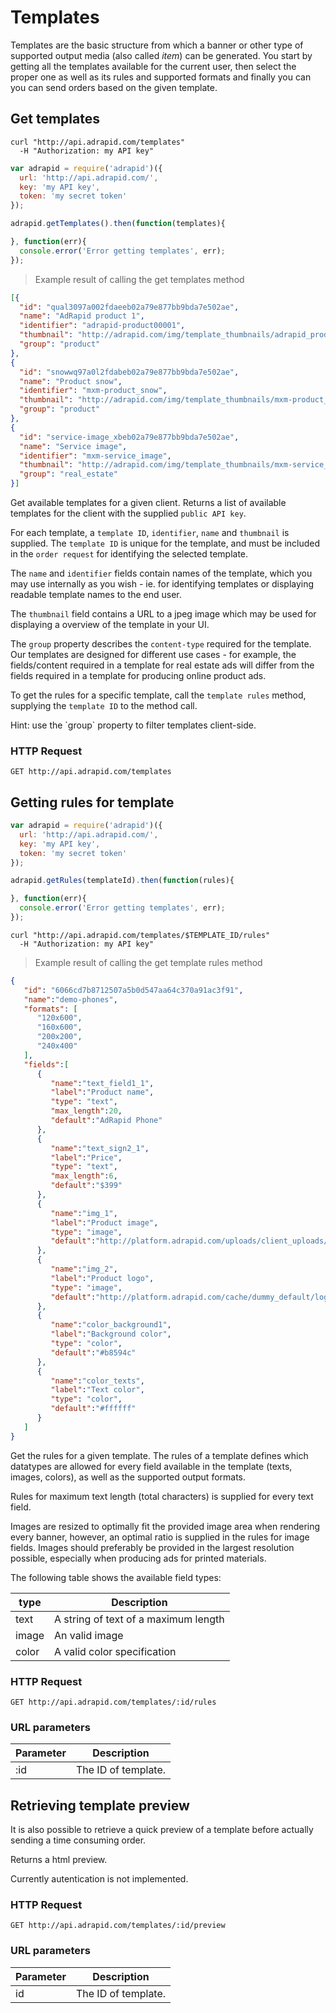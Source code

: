 # Templates

Templates are the basic structure from which a banner or other type of
supported output media (also called *item*) can be generated.
You start by getting all the templates available for the current user, then select the
proper one as well as its rules and supported formats and finally you can you can
send orders based on the given template.

## Get templates

```shell
curl "http://api.adrapid.com/templates"
  -H "Authorization: my API key"
```

```javascript
var adrapid = require('adrapid')({
  url: 'http://api.adrapid.com/',
  key: 'my API key',
  token: 'my secret token'
});

adrapid.getTemplates().then(function(templates){

}, function(err){
  console.error('Error getting templates', err);
});

```

> Example result of calling the get templates method

```json
[{
  "id": "qual3097a002fdaeeb02a79e877bb9bda7e502ae",
  "name": "AdRapid product 1",
  "identifier": "adrapid-product00001",
  "thumbnail": "http://adrapid.com/img/template_thumbnails/adrapid_product1_videothumbnail.jpg",
  "group": "product"
},
{
  "id": "snowwq97a0l2fdabeb02a79e877bb9bda7e502ae",
  "name": "Product snow",
  "identifier": "mxm-product_snow",
  "thumbnail": "http://adrapid.com/img/template_thumbnails/mxm-product_snow_videothumbnail.jpg",
  "group": "product"
},
{
  "id": "service-image_xbeb02a79e877bb9bda7e502ae",
  "name": "Service image",
  "identifier": "mxm-service_image",
  "thumbnail": "http://adrapid.com/img/template_thumbnails/mxm-service_image.jpg",
  "group": "real_estate"
}]
```

Get available templates for a given client. Returns a list of available templates for the client with the supplied `public API key`.

For each template, a `template ID`, `identifier`, `name` and `thumbnail` is supplied. The `template ID` is unique for the template, and must be included in the `order request` for identifying the selected template. 

The `name` and `identifier` fields contain names of the template, which you may use internally as you wish - ie. for identifying templates or displaying readable template names to the end user.

The `thumbnail` field contains a URL to a jpeg image which may be used for displaying a overview of the template in your UI.

The `group` property describes the `content-type` required for the template. Our templates are designed for different use cases - for example, the fields/content required in a template for real estate ads will differ from the fields required in a template for producing online product ads.

To get the rules for a specific template, call the `template rules` method, supplying the `template ID` to the method call.

<aside class="success">
Hint: use the `group` property to filter templates client-side. 
</aside>

### HTTP Request

`GET http://api.adrapid.com/templates`


## Getting rules for template

```javascript
var adrapid = require('adrapid')({
  url: 'http://api.adrapid.com/',
  key: 'my API key',
  token: 'my secret token'
});

adrapid.getRules(templateId).then(function(rules){

}, function(err){
  console.error('Error getting templates', err);
});

```

```shell
curl "http://api.adrapid.com/templates/$TEMPLATE_ID/rules"
  -H "Authorization: my API key"
```

> Example result of calling the get template rules method

```json
{
   "id": "6066cd7b8712507a5b0d547aa64c370a91ac3f91",
   "name":"demo-phones",
   "formats": [
      "120x600",
      "160x600",
      "200x200",
      "240x400"
   ],
   "fields":[
      {
         "name":"text_field1_1",
         "label":"Product name",
         "type": "text",
         "max_length":20,
         "default":"AdRapid Phone"
      },
      {
         "name":"text_sign2_1",
         "label":"Price",
         "type": "text",
         "max_length":6,
         "default":"$399"
      },
      {
         "name":"img_1",
         "label":"Product image",
         "type": "image",
         "default":"http://platform.adrapid.com/uploads/client_uploads/demo/img/b73f2d_ebf9_phone1024x1024.png"
      },
      {
         "name":"img_2",
         "label":"Product logo",
         "type": "image",
         "default":"http://platform.adrapid.com/cache/dummy_default/logos-demo-mobile_pads/adrapid_white.png"
      },
      {
         "name":"color_background1",
         "label":"Background color",
         "type": "color",
         "default":"#b8594c"
      },
      {
         "name":"color_texts",
         "label":"Text color",
         "type": "color",
         "default":"#ffffff"
      }
   ]
}
```

Get the rules for a given template. The rules of a template defines which datatypes are allowed for every field available in the template (texts, images, colors), as well as the supported output formats.

Rules for maximum text length (total characters) is supplied for every text field.

Images are resized to optimally fit the provided image area when rendering every banner, however, an optimal ratio is supplied in the rules for image fields. Images should preferably be provided in the largest resolution possible, especially when producing ads for printed materials.


The following table shows the available field types:

type | Description
--------- | -----------
text | A string of text of a maximum length
image | An valid image
color | A valid color specification

### HTTP Request

`GET http://api.adrapid.com/templates/:id/rules`


### URL parameters

Parameter | Description
--------- | -----------
:id | The ID of template.


## Retrieving template preview

It is also possible to retrieve a quick preview of a template before actually sending
a time consuming order.

Returns a html preview.

<aside class="warning">Currently autentication is not implemented.</aside>

### HTTP Request

`GET http://api.adrapid.com/templates/:id/preview`

### URL parameters

Parameter | Description
--------- | -----------
id | The ID of template.

